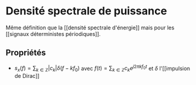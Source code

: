 # Densité spectrale de puissance

Même définition que la [[densité spectrale d'énergie]] mais pour les [[signaux déterministes périodiques]].

## Propriétés

- $s_x(f) = \sum_{k\in \mathbb{Z}} |c_k| \delta(f-kf_0)$ avec $f(t) = \sum_{k \in \mathbb{Z}} c_k e^{j2 \pi k f_0 t}$ et $\delta$ l'[[impulsion de Dirac]]
